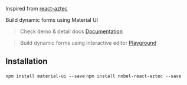 Inspired from [react-aztec](https://github.com/ajainvivek/react-aztec)

Build dynamic forms using Material UI

> Check demo & detail docs [Documentation](https://dinakarans.github.io/nobel-react-aztec/#/simpleform)

> Build dynamic forms using interactive editor [Playground](https://dinakarans.github.io/nobel-react-aztec/#/playground)

## Installation

`npm install material-ui --save`
`npm install nobel-react-aztec --save`
